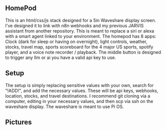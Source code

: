 ## HomePod

This is an html/css/js stack designed for a 5in Waveshare display screen. I've designed it to link with n8n webhooks and my previous JARVIS assistant from another repository. 
This is meant to replace a siri or alexa with a smart agent linked to your environment. The homepod has 8 apps: Clock (dark for sleep or having on overnight), light controls, weather, stocks, travel map, sports scoreboard for the 4 major US sports, spotify player, and a voice note recorder / playback. The middle button is designed to trigger any llm or ai you have a valid api key to use.

## Setup

The setup is simply replacing sensitive values with your own, search for "!ADD!", and add the necessary values. These will be api keys, webhooks, location, stocks, and travel destinations. 
I recommend git cloning via a computer, editing in your necessary values, and then scp via ssh on the waveshare display. The waveshare is meant to use Pi OS.

## Pictures

